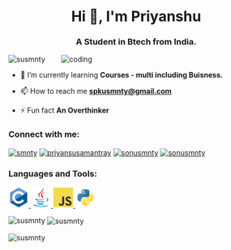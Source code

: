 <h1 align="center">Hi 👋, I'm Priyanshu</h1>
<h3 align="center">A Student in Btech from India.</h3>

<img align="right" alt="coding" width="400" src="https://www.google.com/url?sa=i&url=https%3A%2F%2Fgithub.com%2Frudrabarad%2FGifs&psig=AOvVaw1UrQezxrQ0CVE7P4eNMg8s&ust=1685620767896000&source=images&cd=vfe&ved=0CBEQjRxqFwoTCMjS3oPBn_8CFQAAAAAdAAAAABAQ">

<p align="left"> <img src="https://komarev.com/ghpvc/?username=susmnty&label=Profile%20views&color=0e75b6&style=flat" alt="susmnty" /> </p>

- 🌱 I’m currently learning **Courses - multi including Buisness.**

- 📫 How to reach me **spkusmnty@gmail.com**

- ⚡ Fun fact **An Overthinker**

<h3 align="left">Connect with me:</h3>
<p align="left">
<a href="https://linkedin.com/in/smnty" target="blank"><img align="center" src="https://raw.githubusercontent.com/rahuldkjain/github-profile-readme-generator/master/src/images/icons/Social/linked-in-alt.svg" alt="smnty" height="30" width="40" /></a>
<a href="https://kaggle.com/priyansusamantray" target="blank"><img align="center" src="https://raw.githubusercontent.com/rahuldkjain/github-profile-readme-generator/master/src/images/icons/Social/kaggle.svg" alt="priyansusamantray" height="30" width="40" /></a>
<a href="https://instagram.com/sonusmnty" target="blank"><img align="center" src="https://raw.githubusercontent.com/rahuldkjain/github-profile-readme-generator/master/src/images/icons/Social/instagram.svg" alt="sonusmnty" height="30" width="40" /></a>
<a href="https://discord.gg/sonusmnty" target="blank"><img align="center" src="https://raw.githubusercontent.com/rahuldkjain/github-profile-readme-generator/master/src/images/icons/Social/discord.svg" alt="sonusmnty" height="30" width="40" /></a>
</p>

<h3 align="left">Languages and Tools:</h3>
<p align="left"> <a href="https://www.cprogramming.com/" target="_blank" rel="noreferrer"> <img src="https://raw.githubusercontent.com/devicons/devicon/master/icons/c/c-original.svg" alt="c" width="40" height="40"/> </a> <a href="https://www.java.com" target="_blank" rel="noreferrer"> <img src="https://raw.githubusercontent.com/devicons/devicon/master/icons/java/java-original.svg" alt="java" width="40" height="40"/> </a> <a href="https://developer.mozilla.org/en-US/docs/Web/JavaScript" target="_blank" rel="noreferrer"> <img src="https://raw.githubusercontent.com/devicons/devicon/master/icons/javascript/javascript-original.svg" alt="javascript" width="40" height="40"/> </a> <a href="https://www.python.org" target="_blank" rel="noreferrer"> <img src="https://raw.githubusercontent.com/devicons/devicon/master/icons/python/python-original.svg" alt="python" width="40" height="40"/> </a> </p>

<p><img align="left" src="https://github-readme-stats.vercel.app/api/top-langs?username=susmnty&show_icons=true&locale=en&layout=compact" alt="susmnty" /></p>

<p>&nbsp;<img align="center" src="https://github-readme-stats.vercel.app/api?username=susmnty&show_icons=true&locale=en" alt="susmnty" /></p>

<p><img align="center" src="https://github-readme-streak-stats.herokuapp.com/?user=susmnty&" alt="susmnty" /></p>
